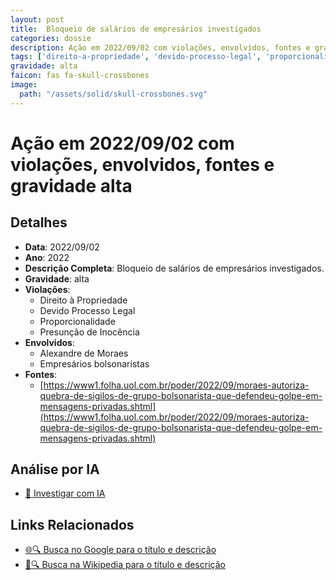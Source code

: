 ```yaml
---
layout: post
title:  Bloqueio de salários de empresários investigados
categories: dossie
description: Ação em 2022/09/02 com violações, envolvidos, fontes e gravidade alta
tags: ['direito-a-propriedade', 'devido-processo-legal', 'proporcionalidade', 'presuncao-de-inocencia', 'alexandre-de-moraes', 'empresarios-bolsonaristas', 'gravidade-alta']
gravidade: alta
faicon: fas fa-skull-crossbones
image:
  path: "/assets/solid/skull-crossbones.svg"
---
```


# Ação em 2022/09/02 com violações, envolvidos, fontes e gravidade alta

## Detalhes
- **Data**: 2022/09/02
- **Ano**: 2022
- **Descrição Completa**: Bloqueio de salários de empresários investigados.
- **Gravidade**: alta <i class="fas fa-skull-crossbones fa-2x"></i>
- **Violações**:
  - Direito à Propriedade
  - Devido Processo Legal
  - Proporcionalidade
  - Presunção de Inocência
- **Envolvidos**:
  - Alexandre de Moraes
  - Empresários bolsonaristas
- **Fontes**:
  - [https://www1.folha.uol.com.br/poder/2022/09/moraes-autoriza-quebra-de-sigilos-de-grupo-bolsonarista-que-defendeu-golpe-em-mensagens-privadas.shtml](https://www1.folha.uol.com.br/poder/2022/09/moraes-autoriza-quebra-de-sigilos-de-grupo-bolsonarista-que-defendeu-golpe-em-mensagens-privadas.shtml)

## Análise por IA
- [🤖 Investigar com IA](https://www.perplexity.ai/search?q=%22Alexandre%20de%20Moraes%22%20Bloqueio%20de%20sal%C3%A1rios%20de%20empres%C3%A1rios%20investigados%20Bloqueio%20de%20sal%C3%A1rios%20de%20empres%C3%A1rios%20investigados.%20Direito%20%C3%A0%20Propriedade%20Devido%20Processo%20Legal%20Proporcionalidade%20Presun%C3%A7%C3%A3o%20de%20Inoc%C3%AAncia%202022%20gravidade%20alta)

## Links Relacionados
- [🌐🔍 Busca no Google para o título e descrição](https://www.google.com/search?q=%22Alexandre%20de%20Moraes%22%20Bloqueio%20de%20sal%C3%A1rios%20de%20empres%C3%A1rios%20investigados%20Bloqueio%20de%20sal%C3%A1rios%20de%20empres%C3%A1rios%20investigados.%20Direito%20%C3%A0%20Propriedade%20Devido%20Processo%20Legal%20Proporcionalidade%20Presun%C3%A7%C3%A3o%20de%20Inoc%C3%AAncia%202022%20gravidade%20alta)
- [📖🔍 Busca na Wikipedia para o título e descrição](https://pt.wikipedia.org/w/index.php?search=%22Alexandre%20de%20Moraes%22%20Bloqueio%20de%20sal%C3%A1rios%20de%20empres%C3%A1rios%20investigados%20Bloqueio%20de%20sal%C3%A1rios%20de%20empres%C3%A1rios%20investigados.%20Direito%20%C3%A0%20Propriedade%20Devido%20Processo%20Legal%20Proporcionalidade%20Presun%C3%A7%C3%A3o%20de%20Inoc%C3%AAncia%202022%20gravidade%20alta)

